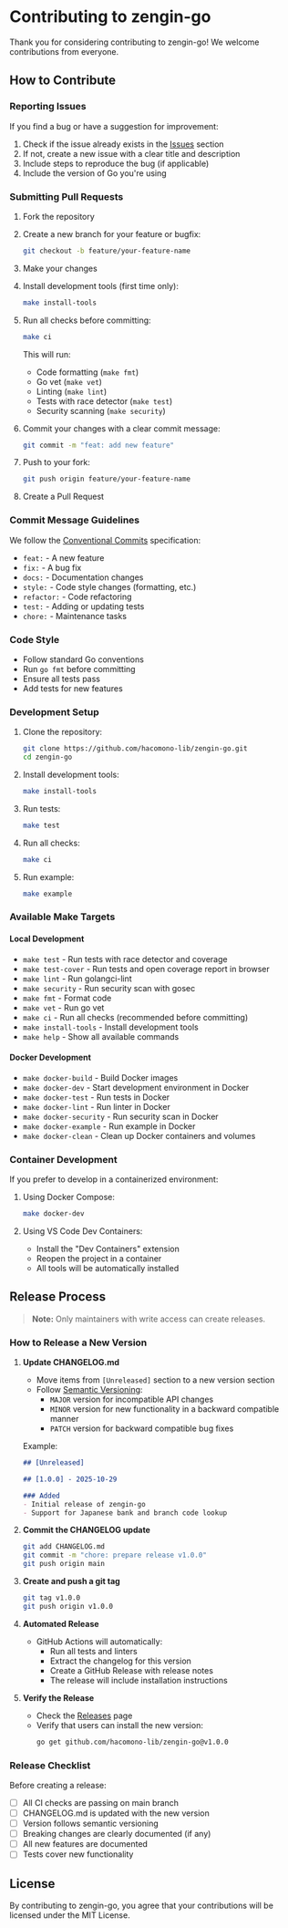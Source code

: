 # Contributing to zengin-go

Thank you for considering contributing to zengin-go! We welcome contributions from everyone.

## How to Contribute

### Reporting Issues

If you find a bug or have a suggestion for improvement:

1. Check if the issue already exists in the [Issues](https://github.com/hacomono-lib/zengin-go/issues) section
2. If not, create a new issue with a clear title and description
3. Include steps to reproduce the bug (if applicable)
4. Include the version of Go you're using

### Submitting Pull Requests

1. Fork the repository
2. Create a new branch for your feature or bugfix:
   ```bash
   git checkout -b feature/your-feature-name
   ```
3. Make your changes
4. Install development tools (first time only):
   ```bash
   make install-tools
   ```
5. Run all checks before committing:
   ```bash
   make ci
   ```
   This will run:
   - Code formatting (`make fmt`)
   - Go vet (`make vet`)
   - Linting (`make lint`)
   - Tests with race detector (`make test`)
   - Security scanning (`make security`)

6. Commit your changes with a clear commit message:
   ```bash
   git commit -m "feat: add new feature"
   ```
7. Push to your fork:
   ```bash
   git push origin feature/your-feature-name
   ```
8. Create a Pull Request

### Commit Message Guidelines

We follow the [Conventional Commits](https://www.conventionalcommits.org/) specification:

- `feat:` - A new feature
- `fix:` - A bug fix
- `docs:` - Documentation changes
- `style:` - Code style changes (formatting, etc.)
- `refactor:` - Code refactoring
- `test:` - Adding or updating tests
- `chore:` - Maintenance tasks

### Code Style

- Follow standard Go conventions
- Run `go fmt` before committing
- Ensure all tests pass
- Add tests for new features

### Development Setup

1. Clone the repository:
   ```bash
   git clone https://github.com/hacomono-lib/zengin-go.git
   cd zengin-go
   ```

2. Install development tools:
   ```bash
   make install-tools
   ```

3. Run tests:
   ```bash
   make test
   ```

4. Run all checks:
   ```bash
   make ci
   ```

5. Run example:
   ```bash
   make example
   ```

### Available Make Targets

#### Local Development
- `make test` - Run tests with race detector and coverage
- `make test-cover` - Run tests and open coverage report in browser
- `make lint` - Run golangci-lint
- `make security` - Run security scan with gosec
- `make fmt` - Format code
- `make vet` - Run go vet
- `make ci` - Run all checks (recommended before committing)
- `make install-tools` - Install development tools
- `make help` - Show all available commands

#### Docker Development
- `make docker-build` - Build Docker images
- `make docker-dev` - Start development environment in Docker
- `make docker-test` - Run tests in Docker
- `make docker-lint` - Run linter in Docker
- `make docker-security` - Run security scan in Docker
- `make docker-example` - Run example in Docker
- `make docker-clean` - Clean up Docker containers and volumes

### Container Development

If you prefer to develop in a containerized environment:

1. Using Docker Compose:
   ```bash
   make docker-dev
   ```

2. Using VS Code Dev Containers:
   - Install the "Dev Containers" extension
   - Reopen the project in a container
   - All tools will be automatically installed

## Release Process

> **Note:** Only maintainers with write access can create releases.

### How to Release a New Version

1. **Update CHANGELOG.md**
   - Move items from `[Unreleased]` section to a new version section
   - Follow [Semantic Versioning](https://semver.org/):
     - `MAJOR` version for incompatible API changes
     - `MINOR` version for new functionality in a backward compatible manner
     - `PATCH` version for backward compatible bug fixes
   
   Example:
   ```markdown
   ## [Unreleased]
   
   ## [1.0.0] - 2025-10-29
   
   ### Added
   - Initial release of zengin-go
   - Support for Japanese bank and branch code lookup
   ```

2. **Commit the CHANGELOG update**
   ```bash
   git add CHANGELOG.md
   git commit -m "chore: prepare release v1.0.0"
   git push origin main
   ```

3. **Create and push a git tag**
   ```bash
   git tag v1.0.0
   git push origin v1.0.0
   ```

4. **Automated Release**
   - GitHub Actions will automatically:
     - Run all tests and linters
     - Extract the changelog for this version
     - Create a GitHub Release with release notes
     - The release will include installation instructions

5. **Verify the Release**
   - Check the [Releases](https://github.com/hacomono-lib/zengin-go/releases) page
   - Verify that users can install the new version:
     ```bash
     go get github.com/hacomono-lib/zengin-go@v1.0.0
     ```

### Release Checklist

Before creating a release:

- [ ] All CI checks are passing on main branch
- [ ] CHANGELOG.md is updated with the new version
- [ ] Version follows semantic versioning
- [ ] Breaking changes are clearly documented (if any)
- [ ] All new features are documented
- [ ] Tests cover new functionality

## License

By contributing to zengin-go, you agree that your contributions will be licensed under the MIT License.

